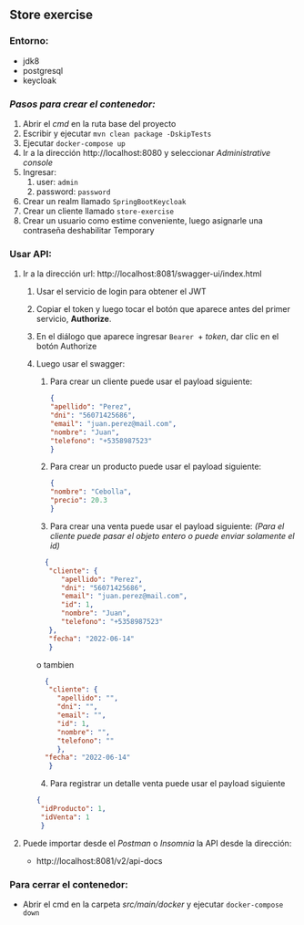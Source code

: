 ## Store exercise

### Entorno:
- jdk8
- postgresql
- keycloak


### *Pasos para crear el contenedor:*
1. Abrir el *cmd* en la ruta base del proyecto
2. Escribir y ejecutar `mvn clean package -DskipTests`
3. Ejecutar `docker-compose up`
4. Ir a la dirección http://localhost:8080 y seleccionar *Administrative console*
5. Ingresar:
   1. user: `admin`
   2. password: `password`
6. Crear un realm llamado `SpringBootKeycloak`
7. Crear un cliente llamado `store-exercise`
8. Crear un usuario como estime conveniente, luego asignarle una contraseña deshabilitar Temporary

### Usar API:
1. Ir a la dirección url: http://localhost:8081/swagger-ui/index.html
   1. Usar el servicio de login para obtener el JWT
   2. Copiar el token y luego tocar el botón que aparece antes del primer servicio, **Authorize**.
   3. En el diálogo que aparece ingresar `Bearer `+ *token*, dar clic en el botón Authorize
   4. Luego usar el swagger:
      1. Para crear un cliente puede usar el payload siguiente:
         ```json
         {
         "apellido": "Perez",
         "dni": "56071425686",
         "email": "juan.perez@mail.com",
         "nombre": "Juan",
         "telefono": "+5358987523"
         }
         ```
      2. Para crear un producto puede usar el payload siguiente:
         ```json
         {
         "nombre": "Cebolla",
         "precio": 20.3
         }
         ```
      3. Para crear una venta puede usar el payload siguiente:
         *(Para el cliente puede pasar el objeto entero o puede enviar solamente el id)*
      ```json  
        {
         "cliente": {
            "apellido": "Perez",
            "dni": "56071425686",
            "email": "juan.perez@mail.com",
            "id": 1,
            "nombre": "Juan",
            "telefono": "+5358987523"
         },
         "fecha": "2022-06-14"
         }
      ```
      o tambien
      ```json
        {
         "cliente": {
           "apellido": "",
           "dni": "",
           "email": "",
           "id": 1,
           "nombre": "",
           "telefono": ""
           },
        "fecha": "2022-06-14"
         }
        ```
      
      4. Para registrar un detalle venta puede usar el payload siguiente
        ```json 
      {
         "idProducto": 1,
         "idVenta": 1
         }
      ```
   
2. Puede importar desde el *Postman* o *Insomnia* la API desde la dirección:
   - http://localhost:8081/v2/api-docs

### Para cerrar el contenedor:
- Abrir el cmd en la carpeta *src/main/docker* y ejecutar `docker-compose down`





